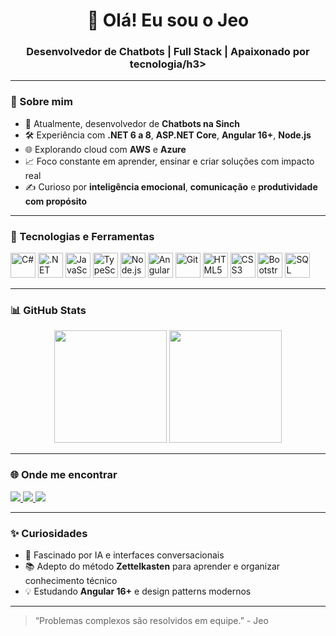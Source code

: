 <h1 align="center">👋 Olá! Eu sou o Jeo</h1>
<h3 align="center">Desenvolvedor de Chatbots | Full Stack | Apaixonado por tecnologia/h3>

---

### 🚀 Sobre mim
- 🧠 Atualmente, desenvolvedor de **Chatbots na Sinch**
- 🛠️ Experiência com **.NET 6 a 8**, **ASP.NET Core**, **Angular 16+**, **Node.js**
- 🌐 Explorando cloud com **AWS** e **Azure**
- 📈 Foco constante em aprender, ensinar e criar soluções com impacto real
- ✍️ Curioso por **inteligência emocional**, **comunicação** e **produtividade com propósito**

---

### 🧰 Tecnologias e Ferramentas

<p align="left">
  <img title="C#" alt="C#" src="https://cdn.jsdelivr.net/gh/devicons/devicon/icons/csharp/csharp-original.svg" width="40" height="40" />
  <img title=".NET" alt=".NET" src="https://cdn.jsdelivr.net/gh/devicons/devicon/icons/dot-net/dot-net-plain-wordmark.svg" width="40" height="40"/>
  <img title="JavaScript" alt="JavaScript" src="https://cdn.jsdelivr.net/gh/devicons/devicon/icons/javascript/javascript-plain.svg" width="40" height="40"/>
  <img title="TypeScript" alt="TypeScript" src="https://cdn.jsdelivr.net/gh/devicons/devicon/icons/typescript/typescript-original.svg" width="40" height="40"/>
  <img title="Node.js" alt="Node.js" src="https://cdn.jsdelivr.net/gh/devicons/devicon/icons/nodejs/nodejs-original.svg" width="40" height="40"/>
  <img title="Angular" alt="Angular" src="https://cdn.jsdelivr.net/gh/devicons/devicon/icons/angularjs/angularjs-original.svg" width="40" height="40"/>
  <img title="Git" alt="Git" src="https://cdn.jsdelivr.net/gh/devicons/devicon/icons/git/git-original.svg" width="40" height="40"/>
  <img title="HTML5" alt="HTML5" src="https://cdn.jsdelivr.net/gh/devicons/devicon/icons/html5/html5-original.svg" width="40" height="40"/>
  <img title="CSS3" alt="CSS3" src="https://cdn.jsdelivr.net/gh/devicons/devicon/icons/css3/css3-original.svg" width="40" height="40"/>
  <img title="Bootstrap" alt="Bootstrap" src="https://cdn.jsdelivr.net/gh/devicons/devicon/icons/bootstrap/bootstrap-original.svg" width="40" height="40"/>
  <img title="SQL Server" alt="SQL Server" src="https://cdn.jsdelivr.net/gh/devicons/devicon/icons/microsoftsqlserver/microsoftsqlserver-plain-wordmark.svg" width="40" height="40"/>
</p>

---

### 📊 GitHub Stats

<div align="center">
  <img height="180em" src="https://github-readme-stats.vercel.app/api?username=JeostonJunior&show_icons=true&theme=radical"/>
  <img height="180em" src="https://github-readme-stats.vercel.app/api/top-langs/?username=JeostonJunior&layout=compact&theme=radical"/>
</div>

---

### 🌐 Onde me encontrar

<p>
  <a href="https://www.instagram.com/araujo_crz.jr/" target="_blank">
    <img src="https://img.shields.io/badge/-Instagram-%23E4405F?style=for-the-badge&logo=instagram&logoColor=white" />
  </a>
  <a href="mailto:jeostonjunior@gmail.com" target="_blank">
    <img src="https://img.shields.io/badge/Gmail-D14836?style=for-the-badge&logo=gmail&logoColor=white" />
  </a>
  <a href="https://www.linkedin.com/in/jeoston-araujo/" target="_blank">
    <img src="https://img.shields.io/badge/LinkedIn-0077B5?style=for-the-badge&logo=linkedin&logoColor=white" />
  </a>
</p>

---

### ✨ Curiosidades
- 🤖 Fascinado por IA e interfaces conversacionais
- 📚 Adepto do método **Zettelkasten** para aprender e organizar conhecimento técnico
- 💡 Estudando **Angular 16+** e design patterns modernos

---

> “Problemas complexos são resolvidos em equipe.” - Jeo

